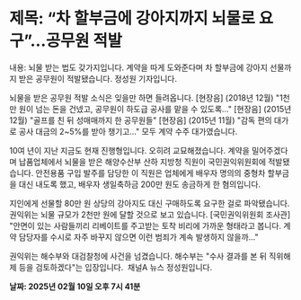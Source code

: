 # **제목: “차 할부금에 강아지까지 뇌물로 요구”…공무원 적발**

  내용: 뇌물 받는 법도 갖가지입니다.  계약을 따게 도와준다며 차 할부금에 강아지 선물까지 받은 공무원이 적발됐습니다.  정성원 기자입니다. 

뇌물을 받은 공무원 적발 소식은 잊을만 하면 들려옵니다.  [현장음] (2018년 12월) "1천만 원이 넘는 돈을 건넸고, 공무원이 하도급 공사를 맡을 수 있도록…"  [현장음] (2015년 12월) "골프를 친 뒤 성매매까지 한 공무원들"  [현장음] (2015년 11월) "감독 편의 대가로 공사 대금의 2~5%를 받아 챙기고…" 모두 계약 수주 대가였습니다.  

10여 년이 지난 지금도 현재 진행형입니다.  오히려 교묘해졌습니다.  계약을 밀어주겠다며 납품업체에서 뇌물을 받은 해양수산부 산하 지방청 직원이 국민권익위원회에 적발됐습니다.  안전용품 구입 발주를 담당한 이 직원은 업체에게 배우자 명의의 중형차 할부금을 대신 내도록 했고, 배우자 생일축하금 200만 원도 송금하게 한 혐의입니다.  

지인에게 선물할 80만 원 상당의 강아지도 대신 구매하도록 요구한 걸로 파악됐습니다. 권익위는 뇌물 규모가 2천만 원에 달할 것으로 보고 있습니다.  [국민권익위원회 조사관] "안면이 있는 사람들끼리 리베이트를 주고받는 토착 비리에 가까운 형태라고 봅니다. 계약 담당자를 수시로 자주 바꾸지 않으면 이런 범죄가 계속 발생하지 않을까…"  

권익위는 해수부와 대검찰청에 사건을 넘겼습니다. 해수부는 "수사 결과를 본 뒤 직위해제 등을 검토하겠다"는 입장입니다.  채널A 뉴스 정성원입니다.

  **날짜: 2025년 02월 10일 오후 7시 41분**